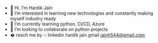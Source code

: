 - 👋 Hi, I’m Hardik Jain
- 👀 I’m interested in learning new technologies and constantly making myself industry ready
- 🌱 I’m currently learning python, CI/CD, Azure
- 💞️ I’m looking to collaborate on python projects
- � reach me by -:
      linkedin hardik jain
      gmail jainh544@gmail.com
<!---
h4rdikjain/h4rdikjain is a ✨ special ✨ repository because its `README.md` (this file) appears on your GitHub profile.
You can click the Preview link to take a look at your changes.
--->

